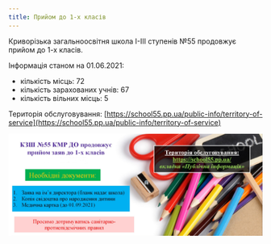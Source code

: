 ```yaml
---
title: Прийом до 1-х класів
---
```


Криворізька загальноосвітня школа І-ІІІ ступенів №55 продовжує прийом до 1-х класів.

Інформація станом на 01.06.2021:

- кількість місць: 72
- кількість зарахованих учнів: 67
- кількість вільних місць: 5

Територія обслуговування: [https://school55.pp.ua/public-info/territory-of-service](https://school55.pp.ua/public-info/territory-of-service)

![](image.jpg)
